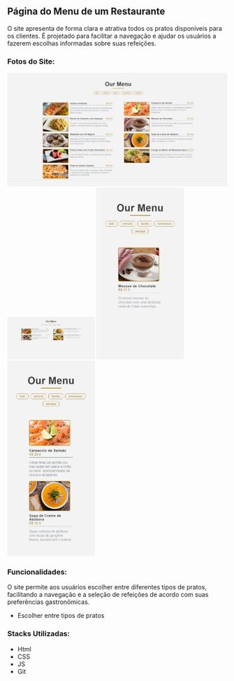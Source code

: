 ## Página do Menu de um Restaurante

O site apresenta de forma clara e atrativa todos os pratos disponíveis para os clientes. É projetado para facilitar a navegação e ajudar os usuários a fazerem escolhas informadas sobre suas refeições.

### Fotos do Site:

<img src="assets/readme/img%20(1).jpeg" style="width: 600px" />
<div align="start">
  <img src="assets/readme/img%20(2).jpeg" style="width: 200px" />
  <img src="assets/readme/img%20(3).jpeg" style="width: 200px" />
  <img src="assets/readme/img%20(4).jpeg" style="width: 200px" />
</div>

### Funcionalidades:

O site permite aos usuários escolher entre diferentes tipos de pratos, facilitando a navegação e a seleção de refeições de acordo com suas preferências gastronômicas.

- Escolher entre tipos de pratos

### Stacks Utilizadas:

- Html
- CSS
- JS
- Git
